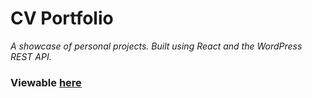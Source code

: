 # CV Portfolio

*A showcase of personal projects. Built using React and the WordPress REST API.*

### Viewable [here](https://chrisvita.com)